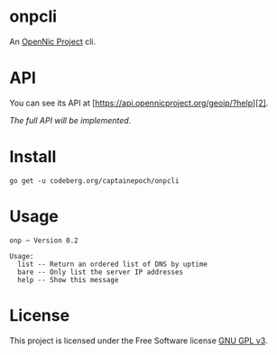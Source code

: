# onpcli
An [OpenNic Project][1] cli.

# API
You can see its API at [https://api.opennicproject.org/geoip/?help][2].

*The full API will be implemented.*

# Install
`go get -u codeberg.org/captainepoch/onpcli`

# Usage
```
onp ~ Version 0.2

Usage:
  list -- Return an ordered list of DNS by uptime
  bare -- Only list the server IP addresses
  help -- Show this message
```

# License
This project is licensed under the Free Software license [GNU GPL v3][3].

  [1]: https://www.opennicproject.org
  [2]: https://api.opennicproject.org/geoip/?help
  [3]: https://github.com/captainepoch/onpcli/blob/master/LICENSE
